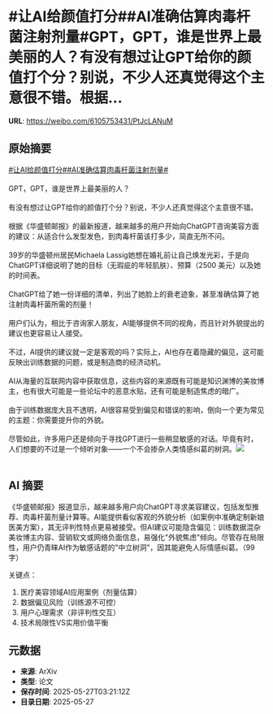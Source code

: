 # #让AI给颜值打分##AI准确估算肉毒杆菌注射剂量#GPT，GPT，谁是世界上最美丽的人？有没有想过让GPT给你的颜值打个分？别说，不少人还真觉得这个主意很不错。根据...

**URL**: https://weibo.com/6105753431/PtJcLANuM

## 原始摘要

<a href="https://m.weibo.cn/search?containerid=231522type%3D1%26t%3D10%26q%3D%23%E8%AE%A9AI%E7%BB%99%E9%A2%9C%E5%80%BC%E6%89%93%E5%88%86%23&amp;extparam=%23%E8%AE%A9AI%E7%BB%99%E9%A2%9C%E5%80%BC%E6%89%93%E5%88%86%23" data-hide=""><span class="surl-text">#让AI给颜值打分#</span></a><a href="https://m.weibo.cn/search?containerid=231522type%3D1%26t%3D10%26q%3D%23AI%E5%87%86%E7%A1%AE%E4%BC%B0%E7%AE%97%E8%82%89%E6%AF%92%E6%9D%86%E8%8F%8C%E6%B3%A8%E5%B0%84%E5%89%82%E9%87%8F%23&amp;extparam=%23AI%E5%87%86%E7%A1%AE%E4%BC%B0%E7%AE%97%E8%82%89%E6%AF%92%E6%9D%86%E8%8F%8C%E6%B3%A8%E5%B0%84%E5%89%82%E9%87%8F%23" data-hide=""><span class="surl-text">#AI准确估算肉毒杆菌注射剂量#</span></a><br><br>GPT，GPT，谁是世界上最美丽的人？<br><br>有没有想过让GPT给你的颜值打个分？别说，不少人还真觉得这个主意很不错。<br><br>根据《华盛顿邮报》的最新报道，越来越多的用户开始向ChatGPT咨询美容方面的建议：从适合什么发型发色，到肉毒杆菌该打多少，简直无所不问。<br><br>39岁的华盛顿州居民Michaela Lassig她想在婚礼前让自己焕发光彩，于是向ChatGPT详细说明了她的目标（无瑕疵的年轻肌肤）、预算（2500 美元）以及她的时间表。<br><br>ChatGPT给了她一份详细的清单，列出了她脸上的衰老迹象，甚至准确估算了她注射肉毒杆菌所需的剂量！<br><br>用户们认为，相比于咨询家人朋友，AI能够提供不同的视角，而且针对外貌提出的建议也更容易让人接受。<br><br>不过，AI提供的建议就一定是客观的吗？实际上，AI也存在着隐藏的偏见，这可能反映出训练数据的问题，或是制造商的经济动机。<br><br>AI从海量的互联网内容中获取信息，这些内容的来源既有可能是知识渊博的美妆博主，也有很大可能是一些论坛中的恶意水贴，还有可能是制造焦虑的暗广。<br><br>由于训练数据庞大且不透明，AI很容易受到偏见和错误的影响，倒向一个更为常见的主题：你需要提升你的外貌。<br><br>尽管如此，许多用户还是倾向于寻找GPT进行一些稍显敏感的对话。毕竟有时，人们想要的不过是一个倾听对象——一个不会掺杂人类情感纠葛的树洞。<img style="" src="https://tvax4.sinaimg.cn/large/006Fd7o3gy1i1ttceetooj30sg0iy1a7.jpg" referrerpolicy="no-referrer"><br><br>

## AI 摘要

《华盛顿邮报》报道显示，越来越多用户向ChatGPT寻求美容建议，包括发型推荐、肉毒杆菌剂量计算等。AI能提供看似客观的外貌分析（如案例中准确定制新娘医美方案），其无评判性特点更易被接受。但AI建议可能隐含偏见：训练数据混杂美妆博主内容、营销软文或网络负面信息，易强化"外貌焦虑"倾向。尽管存在局限性，用户仍青睐AI作为敏感话题的"中立树洞"，因其能避免人际情感纠葛。（99字）  

关键点：  
1. 医疗美容领域AI应用案例（剂量估算）  
2. 数据偏见风险（训练源不可控）  
3. 用户心理需求（非评判性交互）  
4. 技术局限性VS实用价值平衡

## 元数据

- **来源**: ArXiv
- **类型**: 论文
- **保存时间**: 2025-05-27T03:21:12Z
- **目录日期**: 2025-05-27
